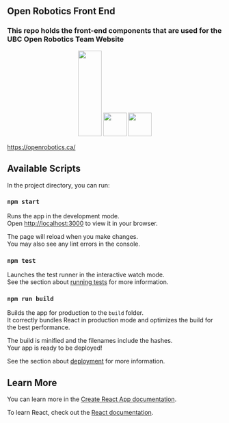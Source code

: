 ## Open Robotics Front End 

### This repo holds the front-end components that are used for the UBC Open Robotics Team Website

<div align="center">
<img width="55" height="200" src="https://raw.githubusercontent.com/gilbarbara/logos/master/logos/tailwindcss.svg"/>
<img width="55" src="https://raw.githubusercontent.com/gilbarbara/logos/master/logos/react.svg"/>
<img width="55" src="https://raw.githubusercontent.com/gilbarbara/logos/master/logos/typescript-icon.svg"/>
</div>

https://openrobotics.ca/

## Available Scripts

In the project directory, you can run:

### `npm start`

Runs the app in the development mode.\
Open [http://localhost:3000](http://localhost:3000) to view it in your browser.

The page will reload when you make changes.\
You may also see any lint errors in the console.

### `npm test`

Launches the test runner in the interactive watch mode.\
See the section about [running tests](https://facebook.github.io/create-react-app/docs/running-tests) for more information.

### `npm run build`

Builds the app for production to the `build` folder.\
It correctly bundles React in production mode and optimizes the build for the best performance.

The build is minified and the filenames include the hashes.\
Your app is ready to be deployed!

See the section about [deployment](https://facebook.github.io/create-react-app/docs/deployment) for more information.

## Learn More

You can learn more in the [Create React App documentation](https://facebook.github.io/create-react-app/docs/getting-started).

To learn React, check out the [React documentation](https://reactjs.org/).
